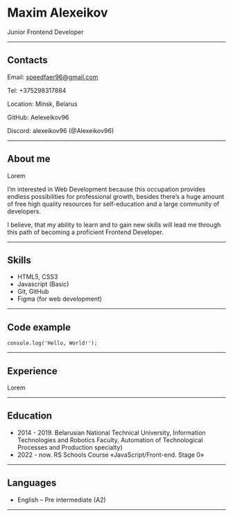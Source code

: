 # Maxim Alexeikov
Junior Frontend Developer
*****
## Contacts
Email: speedfaer96@gmail.com

Tel: +375298317884

Location: Minsk, Belarus

GitHub: Aelexeikov96

Discord: alexeikov96 (@Alexeikov96)

*****
## About me
Lorem

I’m interested in Web Development because this occupation provides endless possibilities for professional growth, besides there’s a huge amount of free high quality resources for self-education and a large community of developers. 

I believe, that my ability to learn and to gain new skills will lead me through this path of becoming a proficient Frontend Developer.
*****
## Skills
* HTML5, CSS3
* Javascript (Basic)
* Git, GitHub
* Figma (for web development)
*****
## Code example
`console.log('Hello, World!');`
*****
## Experience
Lorem
*****
## Education
* 2014 - 2019.  Belarusian National Technical University, Information Technologies and Robotics Faculty, Automation of Technological Processes and Production specialty)
* 2022 - now. RS Schools Course «JavaScript/Front-end. Stage 0»
*****
## Languages
* English – Pre intermediate (A2)
*****
